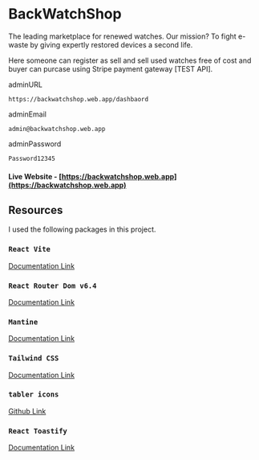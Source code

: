 # BackWatchShop
The leading marketplace for renewed watches. Our mission? To fight e-waste by giving expertly restored devices a second life.

Here someone can register as sell and sell used watches free of cost and buyer can purcase using Stripe payment gateway [TEST API].

adminURL
```
https://backwatchshop.web.app/dashbaord
```

adminEmail
```
admin@backwatchshop.web.app
```

adminPassword
```
Password12345
```

#### Live Website - [https://backwatchshop.web.app](https://backwatchshop.web.app)

## Resources
I used the following packages in this project.

### `React Vite`
[Documentation Link](https://vitejs.dev/guide)

### `React Router Dom v6.4`
[Documentation Link](https://reactrouter.com/en/main/start/overview)

### `Mantine`
[Documentation Link](https://mantine.dev/pages/getting-started)

### `Tailwind CSS`
[Documentation Link](https://tailwindcss.com/docs)

### `tabler icons`
[Github Link](https://github.com/tabler/tabler-icons)

### `React Toastify`
[Documentation Link](https://fkhadra.github.io/react-toastify/introduction)